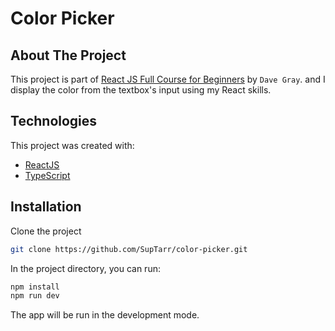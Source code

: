 # Color Picker

## About The Project

This project is part of [React JS Full Course for Beginners](https://www.youtube.com/watch?v=RVFAyFWO4go) by `Dave Gray`. and I display the color from the textbox's input using my React skills.

## Technologies

This project was created with:

- [ReactJS](https://react.dev)
- [TypeScript](https://www.typescriptlang.org/)

## Installation

Clone the project

```sh
git clone https://github.com/SupTarr/color-picker.git
```

In the project directory, you can run:

```sh
npm install
npm run dev
```

The app will be run in the development mode.
